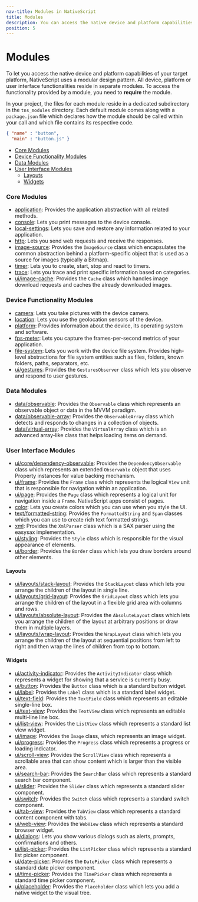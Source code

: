 ```yaml
---
nav-title: Modules in NativeScript
title: Modules
description: You can access the native device and platform capabilities of your target platform with the help of the NativeScript modules.
position: 5
---
```


# Modules

To let you access the native device and platform capabilities of your target platform, NativeScript uses a modular design pattern. All device, platform or user interface functionalities reside in separate modules. To access the functionality provided by a module, you need to **require** the module.

In your project, the files for each module reside in a dedicated subdirectory in the `tns_modules` directory. Each default module comes along with a `package.json` file which declares how the module should be called within your call and which file contains its respective code.

```JSON
{ "name" : "button",
  "main" : "button.js" }
``` 

* [Core Modules](#core-modules)
* [Device Functionality Modules](#device-functionality-modules)
* [Data Modules](#data-modules)
* [User Interface Modules](#user-interface-modules)
	* [Layouts](#layouts)
	* [Widgets](#widgets)

### Core Modules

+ [application](./ApiReference/application/HOW-TO.md): Provides the application abstraction with all related methods.
+ [console](./ApiReference/console/HOW-TO.md): Lets you print messages to the device console.
+ [local-settings](./ApiReference/local-settings/HOW-TO.md): Lets you save and restore any information related to your application.
+ [http](./ApiReference/http/HOW-TO.md): Lets you send web requests and receive the responses.
+ [image-source](./ApiReference/image-source/HOW-TO.md): Provides the `ImageSource` class which encapsulates the common abstraction behind a platform-specific object that is used as a source for images (typically a Bitmap).
+ [timer](./ApiReference/timer/HOW-TO.md): Lets you to create, start, stop and react to timers.
+ [trace](./ApiReference/trace/HOW-TO.md): Lets you trace and print specific information based on categories.
+ [ui/image-cache](./ApiReference/ui/image-cache/HOW-TO.md): Provides the `Cache` class which handles image download requests and caches the already downloaded images.

### Device Functionality Modules

+ [camera](./ApiReference/camera/HOW-TO.md): Lets you take pictures with the device camera.
+ [location](./ApiReference/location/HOW-TO.md): Lets you use the geolocation sensors of the device.
+ [platform](./ApiReference/platform/HOW-TO.md): Provides information about the device, its operating system and software.
+ [fps-meter](./ApiReference/fps-meter/HOW-TO.md): Lets you capture the frames-per-second metrics of your application.
+ [file-system](./ApiReference/file-system/HOW-TO.md): Lets you work with the device file system. Provides high-level abstractions for file system entities such as files, folders, known folders, paths, separators, etc.
+ [ui/gestures](./ApiReference/ui/gestures/HOW-TO.md): Provides the `GesturesObserver` class which lets you observe and respond to user gestures.

### Data Modules

+ [data/observable](./ApiReference/data/observable/HOW-TO.md): Provides the `Observable` class which represents an observable object or data in the MVVM paradigm.
+ [data/observable-array](./ApiReference/data/observable-array/HOW-TO.md): Provides the `ObservableArray` class which detects and responds to changes in a collection of objects.
+ [data/virtual-array](./ApiReference/data/virtual-array/HOW-TO.md): Provides the `VirtualArray` class which is an advanced array-like class that helps loading items on demand.

### User Interface Modules

+ [ui/core/dependency-observable](./ApiReference/ui/core/dependency-observable/HOW-TO.md): Provides the `DependencyObservable` class which represents an extended `Observable` object that uses Property instances for value backing mechanism.
+ [ui/frame](./ApiReference/ui/frame/HOW-TO.md): Provides the `Frame` class which represents the logical `View` unit that is responsible for navigation within an application.
+ [ui/page](./ApiReference/ui/page/HOW-TO.md): Provides the `Page` class which represents a logical unit for navigation inside a `Frame`. NativeScript apps consist of pages.
+ [color](./ApiReference/color/HOW-TO.md): Lets you create colors which you can use when you style the UI.
+ [text/formatted-string](./ApiReference/text/formatted-string/HOW-TO.md): Provides the `FormattedString` and `Span` classes which you can use to create rich text formatted strings.
+ [xml](./ApiReference/xml/HOW-TO.md): Provides the `XmlParser` class which is a SAX parser using the easysax implementation.
+ [ui/styling](./ApiReference/ui/styling/HOW-TO.md): Provides the `Style` class which is responsible for the visual appearance of elements.
+ [ui/border](./ApiReference/ui/border/HOW-TO.md): Provides the `Border` class which lets you draw borders around other elements.

#### Layouts

+ [ui/layouts/stack-layout](./ApiReference/ui/layouts/stack-layout/HOW-TO.md): Provides the `StackLayout` class which lets you arrange the children of the layout in single line.
+ [ui/layouts/grid-layout](./ApiReference/ui/layouts/grid-layout/HOW-TO.md): Provides the `GridLayout` class which lets you arrange the children of the layout in a flexible grid area with columns and rows.
+ [ui/layouts/absolute-layout](./ApiReference/ui/layouts/absolute-layout/HOW-TO.md): Provides the `AbsoluteLayout` class which lets you arrange the children of the layout at arbitrary positions or draw them in multiple layers.
+ [ui/layouts/wrap-layout](./ApiReference/ui/layouts/wrap-layout/HOW-TO.md): Provides the `WrapLayout` class which lets you arrange the children of the layout at sequential positions from left to right and then wrap the lines of children from top to bottom.

#### Widgets

+ [ui/activity-indicator](./ApiReference/ui/activity-indicator/HOW-TO.md): Provides the `ActivityIndicator` class which represents a widget for showing that a service is currently busy.
+ [ui/button](./ApiReference/ui/button/HOW-TO.md): Provides the `Button` class which is a standard button widget.
+ [ui/label](./ApiReference/ui/label/HOW-TO.md): Provides the `Label` class which is a standard label widget.
+ [ui/text-field](./ApiReference/ui/text-field/HOW-TO.md): Provides the `TextField` class which represents an editable single-line box.
+ [ui/text-view](./ApiReference/ui/text-view/HOW-TO.md): Provides the `TextView` class which represents an editable multi-line line box.
+ [ui/list-view](./ApiReference/ui/list-view/HOW-TO.md): Provides the `ListView` class which represents a standard list view widget.
+ [ui/image](./ApiReference/ui/image/HOW-TO.md): Provides the `Image` class, which represents an image widget.
+ [ui/progress](./ApiReference/ui/progress/HOW-TO.md): Provides the `Progress` class which represents a progress or loading indicator.
+ [ui/scroll-view](./ApiReference/ui/scroll-view/HOW-TO.md): Provides the `ScrollView` class which represents a scrollable area that can show content which is larger than the visible area.
+ [ui/search-bar](./ApiReference/ui/search-bar/HOW-TO.md): Provides the `SearchBar` class which represents a standard search bar component.
+ [ui/slider](./ApiReference/ui/slider/HOW-TO.md): Provides the `Slider` class which represents a standard slider component.
+ [ui/switch](./ApiReference/ui/switch/HOW-TO.md): Provides the `Switch` class which represents a standard switch component.
+ [ui/tab-view](./ApiReference/ui/tab-view/HOW-TO.md): Provides the `TabView` class which represents a standard content component with tabs.
+ [ui/web-view](./ApiReference/ui/web-view/HOW-TO.md): Provides the `WebView` class which represents a standard browser widget.
+ [ui/dialogs](./ApiReference/ui/dialogs/HOW-TO.md): Lets you show various dialogs such as alerts, prompts, confirmations and others.
+ [ui/list-picker](./ApiReference/ui/list-picker/HOW-TO.md): Provides the `ListPicker` class which represents a standard list picker component.
+ [ui/date-picker](./ApiReference/ui/date-picker/HOW-TO.md): Provides the `DatePicker` class which represents a standard date picker component.
+ [ui/time-picker](./ApiReference/ui/time-picker/HOW-TO.md): Provides the `TimePicker` class which represents a standard time picker component.
+ [ui/placeholder](./placeholder.md): Provides the `Placeholder` class which lets you add a native widget to the visual tree.